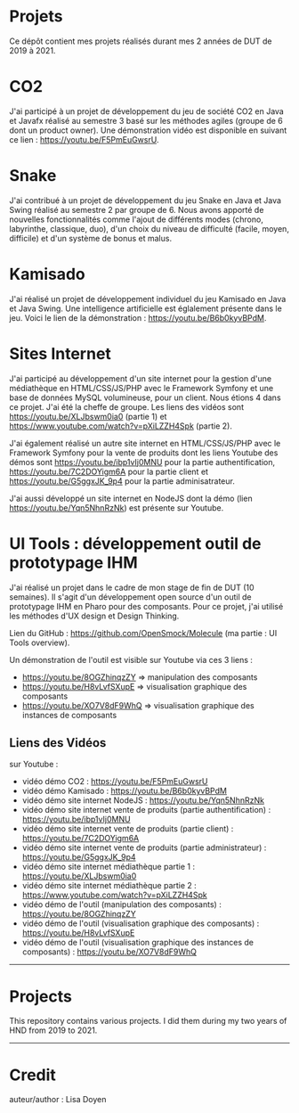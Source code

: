# Projets

Ce dépôt contient mes projets réalisés durant mes 2 années de DUT de 2019 à 2021.

# CO2
J'ai participé à un projet de développement du jeu de société CO2 en Java et Javafx réalisé au semestre 3 basé sur les méthodes agiles (groupe de 6 dont un product owner). Une démonstration vidéo est disponible en suivant ce lien : https://youtu.be/F5PmEuGwsrU.

# Snake
J'ai contribué à un projet de développement du jeu Snake en Java et Java Swing réalisé au semestre 2 par groupe de 6. Nous avons apporté de nouvelles fonctionnalités comme l'ajout de différents modes (chrono, labyrinthe, classique, duo), d'un choix du niveau de difficulté (facile, moyen, difficile) et d'un système de bonus et malus. 

# Kamisado 
J'ai réalisé un projet de développement individuel du jeu Kamisado en Java et Java Swing. Une intelligence artificielle est églalement présente dans le jeu. Voici le lien de la démonstration : https://youtu.be/B6b0kyvBPdM.

# Sites Internet
J'ai participé au développement d'un site internet pour la gestion d'une médiathèque en HTML/CSS/JS/PHP avec le Framework Symfony et une base de données MySQL volumineuse, pour un client. Nous étions 4 dans ce projet. J'ai été la cheffe de groupe. Les liens des vidéos sont https://youtu.be/XLJbswm0ia0 (partie 1) et https://www.youtube.com/watch?v=pXiLZZH4Spk (partie 2).

J'ai également réalisé un autre site internet en HTML/CSS/JS/PHP avec le Framework Symfony pour la vente de produits dont les liens Youtube des démos sont https://youtu.be/ibp1vIj0MNU pour la partie authentification, https://youtu.be/7C2DOYigm6A pour la partie client et https://youtu.be/G5ggxJK_9p4 pour la partie adminisatrateur.

J'ai aussi développé un site internet en NodeJS dont la démo (lien https://youtu.be/Yqn5NhnRzNk) est présente sur Youtube.

# UI Tools : développement outil de prototypage IHM 
J'ai réalisé un projet dans le cadre de mon stage de fin de DUT (10 semaines). Il s'agit d'un développement open source d'un outil de prototypage IHM en Pharo pour des composants. Pour ce projet, j'ai utilisé les méthodes d'UX design et Design Thinking.

Lien du GitHub : https://github.com/OpenSmock/Molecule (ma partie : UI Tools overview).

Un démonstration de l'outil est visible sur Youtube via ces 3 liens :
- https://youtu.be/8OGZhinqzZY => manipulation des composants
- https://youtu.be/H8vLvfSXupE => visualisation graphique des composants
- https://youtu.be/XO7V8dF9WhQ => visualisation graphique des instances de composants


## Liens des Vidéos
sur Youtube :
- vidéo démo CO2 : https://youtu.be/F5PmEuGwsrU
- vidéo démo Kamisado : https://youtu.be/B6b0kyvBPdM
- vidéo démo site internet NodeJS : https://youtu.be/Yqn5NhnRzNk
- vidéo démo site internet vente de produits (partie authentification) : https://youtu.be/ibp1vIj0MNU
- vidéo démo site internet vente de produits (partie client) : https://youtu.be/7C2DOYigm6A
- vidéo démo site internet vente de produits (partie administrateur) : https://youtu.be/G5ggxJK_9p4
- vidéo démo site internet médiathèque partie 1 : https://youtu.be/XLJbswm0ia0
- vidéo démo site internet médiathèque partie 2 : https://www.youtube.com/watch?v=pXiLZZH4Spk
- vidéo démo de l'outil (manipulation des composants) : https://youtu.be/8OGZhinqzZY 
- vidéo démo de l'outil (visualisation graphique des composants) : https://youtu.be/H8vLvfSXupE
- vidéo démo de l'outil (visualisation graphique des instances de composants) : https://youtu.be/XO7V8dF9WhQ


---

# Projects

This repository contains various projects. I did them during my two years of HND from 2019 to 2021. 

---

# Credit

auteur/author : Lisa Doyen
